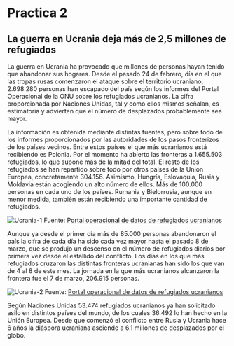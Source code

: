 # Practica 2
## **La guerra en Ucrania deja más de 2,5 millones de refugiados**
La guerra en Ucrania ha provocado que millones de personas hayan tenido que abandonar sus hogares. Desde el pasado 24 de febrero, día en el que las tropas rusas comenzaron el ataque sobre el territorio ucraniano, 2.698.280 personas han escapado del país según los informes del Portal Operacional de la ONU sobre los refugiados ucranianos. La cifra proporcionada por Naciones Unidas, tal y como ellos mismos señalan, es estimatoria y advierten que el número de desplazados probablemente sea mayor.

La información es obtenida mediante distintas fuentes, pero sobre todo de los informes proporcionados por las autoridades de los pasos fronterizos de los países vecinos. Entre estos países el que más ucranianos está recibiendo es Polonia. Por el momento ha abierto las fronteras a 1.655.503 refugiados, lo que supone más de la mitad del total. El resto de los refugiados se han repartido sobre todo por otros países de la Unión Europea, concretamente 304.156. Asimismo, Hungría, Eslovaquia, Rusia y Moldavia están acogiendo un alto número de ellos. Más de 100.000 personas en cada uno de los países. Rumania y Bielorrusia, aunque en menor medida, también están recibiendo una importante cantidad de refugiados. 

![Ucrania-1](https://user-images.githubusercontent.com/99194374/158078583-0c4dce5e-72bf-4ecd-a04a-7802449c63e6.png)
Fuente: [Portal operacional de datos de refugiados ucranianos](http://data2.unhcr.org/es/situations/ukraine)
 
Aunque ya desde el primer día más de 85.000 personas abandonaron el país la cifra de cada día ha sido cada vez mayor hasta el pasado 8 de marzo, que se produjo un descenso en el número de refugiados diarios por primera vez desde el estallido del conflicto. Los días en los que más refugiados cruzaron las distintas fronteras ucranianas han sido los que van de 4 al 8 de este mes. La jornada en la que más ucranianos alcanzaron la frontera fue el 7 de marzo, 206.915 personas. 

![Ucrania-2](https://user-images.githubusercontent.com/99194374/158078617-39621843-0d53-4ebd-bf8b-f69a03d360e7.png)
Fuente: [Portal operacional de datos de refugiados ucranianos](http://data2.unhcr.org/es/situations/ukraine)
 
Según Naciones Unidas 53.474 refugiados ucranianos ya han solicitado asilo en distintos países del mundo, de los cuales 36.492 lo han hecho en la Unión Europea. Desde que comenzó el conflicto entre Rusia y Ucrania hace 6 años la diáspora ucraniana asciende a 6.1 millones de desplazados por el globo. 
